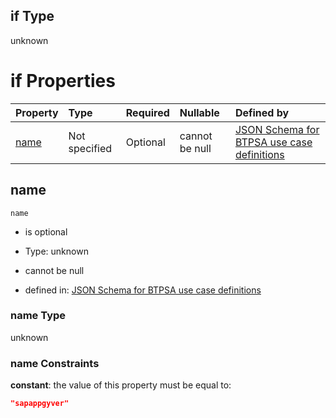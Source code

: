 ## if Type

unknown

# if Properties

| Property      | Type          | Required | Nullable       | Defined by                                                                                                                                                                                                        |
| :------------ | :------------ | :------- | :------------- | :---------------------------------------------------------------------------------------------------------------------------------------------------------------------------------------------------------------- |
| [name](#name) | Not specified | Optional | cannot be null | [JSON Schema for BTPSA use case definitions](btpsa-usecase-properties-services-items-allof-2-then-allof-47-if-properties-name.md "undefined#/properties/services/items/allOf/2/then/allOf/47/if/properties/name") |

## name



`name`

*   is optional

*   Type: unknown

*   cannot be null

*   defined in: [JSON Schema for BTPSA use case definitions](btpsa-usecase-properties-services-items-allof-2-then-allof-47-if-properties-name.md "undefined#/properties/services/items/allOf/2/then/allOf/47/if/properties/name")

### name Type

unknown

### name Constraints

**constant**: the value of this property must be equal to:

```json
"sapappgyver"
```
